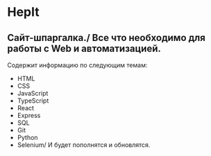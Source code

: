 # HepIt
Cайт-шпаргалка./
Все что необходимо для работы с Web и автоматизацией. 
---
Содержит информацию по следующим темам:
* HTML
* CSS
* JavaScript
* TypeScript
* React
* Express
* SQL
* Git
* Python
* Selenium/
И будет пополнятся и обновлятся.
